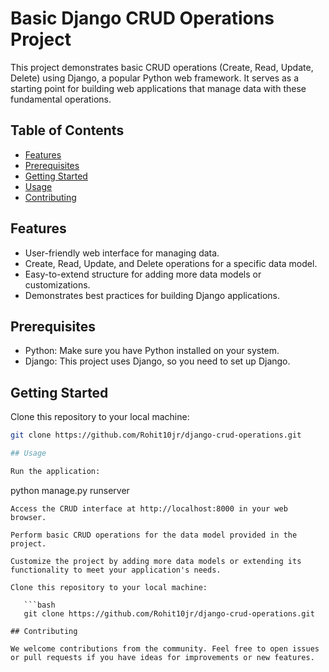 # Basic Django CRUD Operations Project

This project demonstrates basic CRUD operations (Create, Read, Update, Delete) using Django, a popular Python web framework. It serves as a starting point for building web applications that manage data with these fundamental operations.

## Table of Contents

- [Features](#features)
- [Prerequisites](#prerequisites)
- [Getting Started](#getting-started)
- [Usage](#usage)
- [Contributing](#contributing)

## Features

- User-friendly web interface for managing data.
- Create, Read, Update, and Delete operations for a specific data model.
- Easy-to-extend structure for adding more data models or customizations.
- Demonstrates best practices for building Django applications.

## Prerequisites

- Python: Make sure you have Python installed on your system.
- Django: This project uses Django, so you need to set up Django.

## Getting Started

Clone this repository to your local machine:

   ```bash
   git clone https://github.com/Rohit10jr/django-crud-operations.git

## Usage

Run the application:
```
python manage.py runserver
```
Access the CRUD interface at http://localhost:8000 in your web browser.

Perform basic CRUD operations for the data model provided in the project.

Customize the project by adding more data models or extending its functionality to meet your application's needs.

Clone this repository to your local machine:

   ```bash
   git clone https://github.com/Rohit10jr/django-crud-operations.git

## Contributing

We welcome contributions from the community. Feel free to open issues or pull requests if you have ideas for improvements or new features.

